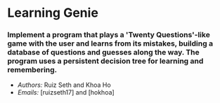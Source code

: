 # Learning Genie

### Implement a program that plays a 'Twenty Questions'-like game with the user and learns from its mistakes, building a database of questions and guesses along the way. The program uses a persistent decision tree for learning and remembering.

* *Authors:* Ruiz Seth and Khoa Ho
* *Emails:* [ruizseth17] and [hokhoa]
